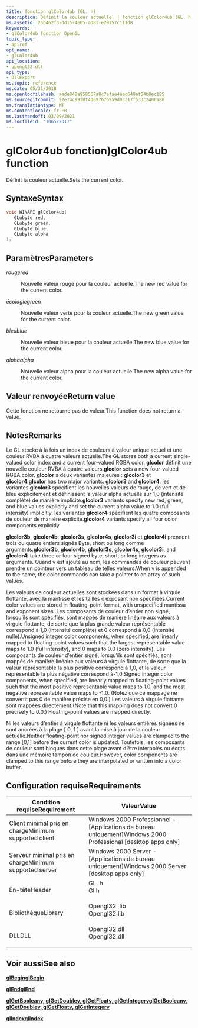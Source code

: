 ```yaml
---
title: fonction glColor4ub (GL. h)
description: Définit la couleur actuelle. | fonction glColor4ub (GL. h)
ms.assetid: 25b462f3-dd15-4e05-a383-e29757c111d8
keywords:
- glColor4ub fonction OpenGL
topic_type:
- apiref
api_name:
- glColor4ub
api_location:
- opengl32.dll
api_type:
- DllExport
ms.topic: reference
ms.date: 05/31/2018
ms.openlocfilehash: aede848a958567a8c7efae4aec640af54b0ec195
ms.sourcegitcommit: 92e74c99f8f4d097676959d0c317f533c2400a80
ms.translationtype: MT
ms.contentlocale: fr-FR
ms.lasthandoff: 03/09/2021
ms.locfileid: "106522317"
---
```

# <a name="glcolor4ub-function"></a><span data-ttu-id="6ba84-105">glColor4ub fonction)</span><span class="sxs-lookup"><span data-stu-id="6ba84-105">glColor4ub function</span></span>

<span data-ttu-id="6ba84-106">Définit la couleur actuelle.</span><span class="sxs-lookup"><span data-stu-id="6ba84-106">Sets the current color.</span></span>

## <a name="syntax"></a><span data-ttu-id="6ba84-107">Syntaxe</span><span class="sxs-lookup"><span data-stu-id="6ba84-107">Syntax</span></span>


```C++
void WINAPI glColor4ub(
   GLubyte red,
   GLubyte green,
   GLubyte blue,
   GLubyte alpha
);
```



## <a name="parameters"></a><span data-ttu-id="6ba84-108">Paramètres</span><span class="sxs-lookup"><span data-stu-id="6ba84-108">Parameters</span></span>

<dl> <dt>

<span data-ttu-id="6ba84-109">*rouge*</span><span class="sxs-lookup"><span data-stu-id="6ba84-109">*red*</span></span> 
</dt> <dd>

<span data-ttu-id="6ba84-110">Nouvelle valeur rouge pour la couleur actuelle.</span><span class="sxs-lookup"><span data-stu-id="6ba84-110">The new red value for the current color.</span></span>

</dd> <dt>

<span data-ttu-id="6ba84-111">*écologie*</span><span class="sxs-lookup"><span data-stu-id="6ba84-111">*green*</span></span> 
</dt> <dd>

<span data-ttu-id="6ba84-112">Nouvelle valeur verte pour la couleur actuelle.</span><span class="sxs-lookup"><span data-stu-id="6ba84-112">The new green value for the current color.</span></span>

</dd> <dt>

<span data-ttu-id="6ba84-113">*bleu*</span><span class="sxs-lookup"><span data-stu-id="6ba84-113">*blue*</span></span> 
</dt> <dd>

<span data-ttu-id="6ba84-114">Nouvelle valeur bleue pour la couleur actuelle.</span><span class="sxs-lookup"><span data-stu-id="6ba84-114">The new blue value for the current color.</span></span>

</dd> <dt>

<span data-ttu-id="6ba84-115">*alpha*</span><span class="sxs-lookup"><span data-stu-id="6ba84-115">*alpha*</span></span> 
</dt> <dd>

<span data-ttu-id="6ba84-116">Nouvelle valeur alpha pour la couleur actuelle.</span><span class="sxs-lookup"><span data-stu-id="6ba84-116">The new alpha value for the current color.</span></span>

</dd> </dl>

## <a name="return-value"></a><span data-ttu-id="6ba84-117">Valeur renvoyée</span><span class="sxs-lookup"><span data-stu-id="6ba84-117">Return value</span></span>

<span data-ttu-id="6ba84-118">Cette fonction ne retourne pas de valeur.</span><span class="sxs-lookup"><span data-stu-id="6ba84-118">This function does not return a value.</span></span>

## <a name="remarks"></a><span data-ttu-id="6ba84-119">Notes</span><span class="sxs-lookup"><span data-stu-id="6ba84-119">Remarks</span></span>

<span data-ttu-id="6ba84-120">Le GL stocke à la fois un index de couleurs à valeur unique actuel et une couleur RVBA à quatre valeurs actuelle.</span><span class="sxs-lookup"><span data-stu-id="6ba84-120">The GL stores both a current single-valued color index and a current four-valued RGBA color.</span></span> <span data-ttu-id="6ba84-121">**glcolor** définit une nouvelle couleur RVBA à quatre valeurs.</span><span class="sxs-lookup"><span data-stu-id="6ba84-121">**glcolor** sets a new four-valued RGBA color.</span></span> <span data-ttu-id="6ba84-122">**glcolor** a deux variantes majeures : **glcolor3** et **glcolor4**.</span><span class="sxs-lookup"><span data-stu-id="6ba84-122">**glcolor** has two major variants: **glcolor3** and **glcolor4**.</span></span> <span data-ttu-id="6ba84-123">les variantes **glcolor3** spécifient les nouvelles valeurs de rouge, de vert et de bleu explicitement et définissent la valeur alpha actuelle sur 1,0 (intensité complète) de manière implicite.</span><span class="sxs-lookup"><span data-stu-id="6ba84-123">**glcolor3** variants specify new red, green, and blue values explicitly and set the current alpha value to 1.0 (full intensity) implicitly.</span></span> <span data-ttu-id="6ba84-124">les variantes **glcolor4** spécifient les quatre composants de couleur de manière explicite.</span><span class="sxs-lookup"><span data-stu-id="6ba84-124">**glcolor4** variants specify all four color components explicitly.</span></span>

<span data-ttu-id="6ba84-125">**glcolor3b**, **glcolor4b**, **glcolor3s**, **glcolor4s**, **glcolor3i** et **glcolor4i** prennent trois ou quatre entiers signés Byte, short ou long comme arguments.</span><span class="sxs-lookup"><span data-stu-id="6ba84-125">**glcolor3b**, **glcolor4b**, **glcolor3s**, **glcolor4s**, **glcolor3i**, and **glcolor4i** take three or four signed byte, short, or long integers as arguments.</span></span> <span data-ttu-id="6ba84-126">Quand v est ajouté au nom, les commandes de couleur peuvent prendre un pointeur vers un tableau de telles valeurs.</span><span class="sxs-lookup"><span data-stu-id="6ba84-126">When v is appended to the name, the color commands can take a pointer to an array of such values.</span></span>

<span data-ttu-id="6ba84-127">Les valeurs de couleur actuelles sont stockées dans un format à virgule flottante, avec la mantisse et les tailles d’exposant non spécifiées.</span><span class="sxs-lookup"><span data-stu-id="6ba84-127">Current color values are stored in floating-point format, with unspecified mantissa and exponent sizes.</span></span> <span data-ttu-id="6ba84-128">Les composants de couleur d’entier non signé, lorsqu’ils sont spécifiés, sont mappés de manière linéaire aux valeurs à virgule flottante, de sorte que la plus grande valeur représentable correspond à 1,0 (intensité complète) et 0 correspond à 0,0 (intensité nulle).</span><span class="sxs-lookup"><span data-stu-id="6ba84-128">Unsigned integer color components, when specified, are linearly mapped to floating-point values such that the largest representable value maps to 1.0 (full intensity), and 0 maps to 0.0 (zero intensity).</span></span> <span data-ttu-id="6ba84-129">Les composants de couleur d’entier signé, lorsqu’ils sont spécifiés, sont mappés de manière linéaire aux valeurs à virgule flottante, de sorte que la valeur représentable la plus positive correspond à 1,0, et la valeur représentable la plus négative correspond à-1,0.</span><span class="sxs-lookup"><span data-stu-id="6ba84-129">Signed integer color components, when specified, are linearly mapped to floating-point values such that the most positive representable value maps to 1.0, and the most negative representable value maps to -1.0.</span></span> <span data-ttu-id="6ba84-130">(Notez que ce mappage ne convertit pas 0 de manière précise en 0,0.) Les valeurs à virgule flottante sont mappées directement.</span><span class="sxs-lookup"><span data-stu-id="6ba84-130">(Note that this mapping does not convert 0 precisely to 0.0.) Floating-point values are mapped directly.</span></span>

<span data-ttu-id="6ba84-131">Ni les valeurs d’entier à virgule flottante ni les valeurs entières signées ne sont ancrées à la plage \[ 0, 1 \] avant la mise à jour de la couleur actuelle.</span><span class="sxs-lookup"><span data-stu-id="6ba84-131">Neither floating-point nor signed integer values are clamped to the range \[0,1\] before the current color is updated.</span></span> <span data-ttu-id="6ba84-132">Toutefois, les composants de couleur sont bloqués dans cette plage avant d’être interpolés ou écrits dans une mémoire tampon de couleur.</span><span class="sxs-lookup"><span data-stu-id="6ba84-132">However, color components are clamped to this range before they are interpolated or written into a color buffer.</span></span>

## <a name="requirements"></a><span data-ttu-id="6ba84-133">Configuration requise</span><span class="sxs-lookup"><span data-stu-id="6ba84-133">Requirements</span></span>



| <span data-ttu-id="6ba84-134">Condition requise</span><span class="sxs-lookup"><span data-stu-id="6ba84-134">Requirement</span></span> | <span data-ttu-id="6ba84-135">Valeur</span><span class="sxs-lookup"><span data-stu-id="6ba84-135">Value</span></span> |
|-------------------------------------|-----------------------------------------------------------------------------------------|
| <span data-ttu-id="6ba84-136">Client minimal pris en charge</span><span class="sxs-lookup"><span data-stu-id="6ba84-136">Minimum supported client</span></span><br/> | <span data-ttu-id="6ba84-137">Windows 2000 Professionnel - \[Applications de bureau uniquement\]</span><span class="sxs-lookup"><span data-stu-id="6ba84-137">Windows 2000 Professional \[desktop apps only\]</span></span><br/>                              |
| <span data-ttu-id="6ba84-138">Serveur minimal pris en charge</span><span class="sxs-lookup"><span data-stu-id="6ba84-138">Minimum supported server</span></span><br/> | <span data-ttu-id="6ba84-139">Windows 2000 Server - \[Applications de bureau uniquement\]</span><span class="sxs-lookup"><span data-stu-id="6ba84-139">Windows 2000 Server \[desktop apps only\]</span></span><br/>                                    |
| <span data-ttu-id="6ba84-140">En-tête</span><span class="sxs-lookup"><span data-stu-id="6ba84-140">Header</span></span><br/>                   | <dl> <span data-ttu-id="6ba84-141"><dt>GL. h</dt></span><span class="sxs-lookup"><span data-stu-id="6ba84-141"><dt>Gl.h</dt></span></span> </dl>         |
| <span data-ttu-id="6ba84-142">Bibliothèque</span><span class="sxs-lookup"><span data-stu-id="6ba84-142">Library</span></span><br/>                  | <dl> <span data-ttu-id="6ba84-143"><dt>Opengl32. lib</dt></span><span class="sxs-lookup"><span data-stu-id="6ba84-143"><dt>Opengl32.lib</dt></span></span> </dl> |
| <span data-ttu-id="6ba84-144">DLL</span><span class="sxs-lookup"><span data-stu-id="6ba84-144">DLL</span></span><br/>                      | <dl> <span data-ttu-id="6ba84-145"><dt>Opengl32.dll</dt></span><span class="sxs-lookup"><span data-stu-id="6ba84-145"><dt>Opengl32.dll</dt></span></span> </dl> |



## <a name="see-also"></a><span data-ttu-id="6ba84-146">Voir aussi</span><span class="sxs-lookup"><span data-stu-id="6ba84-146">See also</span></span>

<dl> <dt>

[<span data-ttu-id="6ba84-147">**glBegin**</span><span class="sxs-lookup"><span data-stu-id="6ba84-147">**glBegin**</span></span>](glbegin.md)
</dt> <dt>

[<span data-ttu-id="6ba84-148">**glEnd**</span><span class="sxs-lookup"><span data-stu-id="6ba84-148">**glEnd**</span></span>](glend.md)
</dt> <dt>

[<span data-ttu-id="6ba84-149">**glGetBooleanv, glGetDoublev, glGetFloatv, glGetIntegerv**</span><span class="sxs-lookup"><span data-stu-id="6ba84-149">**glGetBooleanv, glGetDoublev, glGetFloatv, glGetIntegerv**</span></span>](glgetbooleanv--glgetdoublev--glgetfloatv--glgetintegerv.md)
</dt> <dt>

[<span data-ttu-id="6ba84-150">**glIndex**</span><span class="sxs-lookup"><span data-stu-id="6ba84-150">**glIndex**</span></span>](glindexd.md)
</dt> </dl>

 

 





